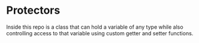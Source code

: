 # Protectors
Inside this repo is a class that can hold a variable of any type while also controlling access to that variable using custom getter and setter functions.

